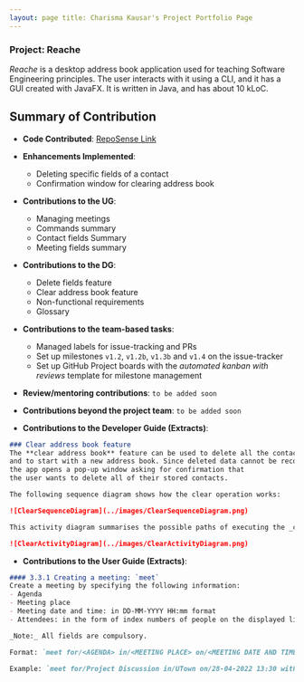```yaml
---
layout: page title: Charisma Kausar's Project Portfolio Page
---
```


### Project: Reache

_Reache_ is a desktop address book application used for teaching Software Engineering principles. The user interacts
with it using a CLI, and it has a GUI created with JavaFX. It is written in Java, and has about 10 kLoC.

## Summary of Contribution

* **Code Contributed**: [RepoSense Link](https://nus-cs2103-ay2122s2.github.io/tp-dashboard/?search=ckcherry23&breakdown=true&sort=groupTitle&sortWithin=title&since=2022-02-18&timeframe=commit&mergegroup=&groupSelect=groupByRepos&checkedFileTypes=docs~functional-code~test-code~other)


* **Enhancements Implemented**: 
  * Deleting specific fields of a contact
  * Confirmation window for clearing address book


* **Contributions to the UG**: 
  * Managing meetings
  * Commands summary
  * Contact fields Summary
  * Meeting fields summary


* **Contributions to the DG**: 
  * Delete fields feature
  * Clear address book feature
  * Non-functional requirements
  * Glossary


* **Contributions to the team-based tasks**:
  * Managed labels for issue-tracking and PRs
  * Set up milestones `v1.2`, `v1.2b`, `v1.3b` and `v1.4` on the issue-tracker
  * Set up GitHub Project boards with the _automated kanban with reviews_ template for milestone management


* **Review/mentoring contributions**: `to be added soon`


* **Contributions beyond the project team**: `to be added soon`


* **Contributions to the Developer Guide (Extracts)**:

```markdown
### Clear address book feature
The **clear address book** feature can be used to delete all the contacts stored by the user 
and to start with a new address book. Since deleted data cannot be recovered, 
the app opens a pop-up window asking for confirmation that 
the user wants to delete all of their stored contacts.

The following sequence diagram shows how the clear operation works:

![ClearSequenceDiagram](../images/ClearSequenceDiagram.png)

This activity diagram summarises the possible paths of executing the _clear_ command:

![ClearActivityDiagram](../images/ClearActivityDiagram.png)
```


* **Contributions to the User Guide (Extracts)**: 

```markdown
#### 3.3.1 Creating a meeting: `meet`
Create a meeting by specifying the following information:
- Agenda
- Meeting place
- Meeting date and time: in DD-MM-YYYY HH:mm format
- Attendees: in the form of index numbers of people on the displayed list

_Note:_ All fields are compulsory.

Format: `meet for/<AGENDA> in/<MEETING PLACE> on/<MEETING DATE AND TIME> with/<ATTENDEE 1 INDEX> [<ATTENDEE 2 INDEX>]…`

Example: `meet for/Project Discussion in/UTown on/28-04-2022 13:30 with/1 3 4`
```